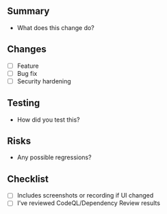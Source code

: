 ## Summary
- What does this change do?

## Changes
- [ ] Feature
- [ ] Bug fix
- [ ] Security hardening

## Testing
- How did you test this?

## Risks
- Any possible regressions?

## Checklist
- [ ] Includes screenshots or recording if UI changed
- [ ] I’ve reviewed CodeQL/Dependency Review results
